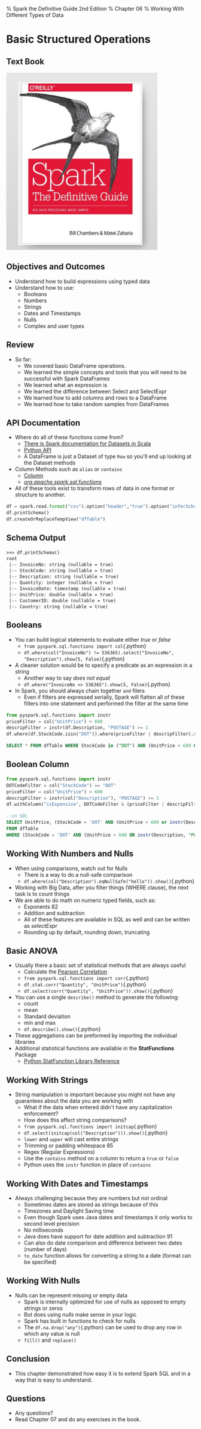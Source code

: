 % Spark the Definitive Guide 2nd Edition
% Chapter 06
% Working With Different Types of Data

# Basic Structured Operations

## Text Book

![*itmd-521 textbook*](images/spark-book.png "Spark TextBook")

## Objectives and Outcomes

- Understand how to build expressions using typed data
- Understand how to use:
  - Booleans
  - Numbers
  - Strings
  - Dates and Timestamps
  - Nulls
  - Complex and user types

## Review

- So far:
  - We covered basic DataFrame operations.
  - We learned the simple concepts and tools that you will need to be successful with Spark DataFrames
  - We learned what an expression is
  - We learned the difference between Select and SelectExpr
  - We learned how to add columns and rows to a DataFrame
  - We learned how to take random samples from DataFrames
  
## API Documentation

- Where do all of these functions come from?
  - [There is Spark documentation for Datasets in Scala](https://spark.apache.org/docs/latest/api/scala/index.html#org.apache.spark.sql.Dataset "Spark Documentation for Dataset")
  - [Python API](https://spark.apache.org/docs/latest/api/python/ "Python API")
  - A DataFrame is just a Dataset of type `Row` so you'll end up looking at the Dataset methods
- Column Methods such as `alias` or `contains`
  - [Column](https://spark.apache.org/docs/latest/api/scala/index.html#org.apache.spark.sql.Column "Spark Documentation for Columns")
  - [*org.apache.spark.sql.functions*](https://spark.apache.org/docs/latest/api/scala/index.html#org.apache.spark.sql.functions$ "Spark Documentation for sql functions")
- All of these tools exist to transform rows of data in one format or structure to another.  

```python
df = spark.read.format("csv").option("header","true").option("inferSchema", "true").load("Spark-The-Definitive-Guide/data/retail-data/by-day/2010-12-01.csv")
df.printSchema()
df.createOrReplaceTempView("dfTable")
```

## Schema Output

```
>>> df.printSchema()
root
 |-- InvoiceNo: string (nullable = true)
 |-- StockCode: string (nullable = true)
 |-- Description: string (nullable = true)
 |-- Quantity: integer (nullable = true)
 |-- InvoiceDate: timestamp (nullable = true)
 |-- UnitPrice: double (nullable = true)
 |-- CustomerID: double (nullable = true)
 |-- Country: string (nullable = true)
```

## Booleans

- You can build logical statements to evaluate either *true* or *false*
  - ```from pyspark.sql.functions import col```{.python}
  - ```df.where(col("InvoiceNo") != 536365).select("InvoiceNo", "Description").show(5, False)```{.python}
- A cleaner solution would be to specify a predicate as an expression in a string
  - Another way to say *does not equal*
  - ```df.where("InvoiceNo <> 536365").show(5, False)```{.python}
- In Spark, you should always chain together `and` filers
  - Even if filters are expressed serially, Spark will flatten all of these filters into one statement and performed the filter at the same time

```python
from pyspark.sql.functions import instr
priceFilter = col("UnitPrice") > 600
descripFilter = instr(df.Description, "POSTAGE") >= 1
df.where(df.StockCode.isin("DOT")).where(priceFilter | descripFilter).show()
```

```sql
SELECT * FROM dfTable WHERE StockCode in ("DOT") AND (UnitPrice > 600 OR instr(Description, "POSTAGE") >= 1)
```

## Boolean Column

```python
from pyspark.sql.functions import instr
DOTCodeFilter = col("StockCode") == "DOT"
priceFilter = col("UnitPrice") > 600
descripFilter = instr(col("Description"), "POSTAGE") >= 1
df.withColumn("isExpensive", DOTCodeFilter & (priceFilter | descripFilter)).where("isExpensive").select("unitPrice","isExpensive").show(5)
```

```sql
--in SQL
SELECT UnitPrice, (StockCode = 'DOT' AND (UnitPrice > 600 or instr(Description, "POSTAGE") >= 1)) as isExpensive
FROM dfTable
WHERE (StockCode = 'DOT' AND (UnitPrice > 600 OR instr(Description, "POSTAGE") >= 1))
```

## Working With Numbers and Nulls

- When using comparisons, watch out for Nulls
  - There is a way to do a null-safe comparison
  - ```df.where(col("Description").eqNullSafe("hello")).show()```{.python}
- Working with Big Data, after you filter things (WHERE clause), the next task is to count things
- We are able to do math on numeric typed fields, such as:
  - Exponents 82
  - Addition and subtraction
  - All of these features are available in SQL as well and can be written as *selectExpr*
  - Rounding up by default, rounding down, truncating

## Basic ANOVA

- Usually there a basic set of statistical methods that are always useful
  - Calculate the [Pearson Correlation](https://en.wikipedia.org/wiki/Pearson_correlation_coefficient "Pearson's R Definition")
  - ```from pyspark.sql.functions import corr```{.python}
  - ```df.stat.corr("Quantity", "UnitPrice")```{.python}
  - ```df.select(corr("Quantity", "UnitPrice")).show()```{.python}
- You can use a single `describe()` method to generate the following:
  - count
  - mean
  - Standard deviation
  - min and max
  - ```df.describe().show()```{.python}
- These aggregations can be preformed by importing the individual libraries
- Additional statistical functions are available in the **StatFunctions** Package
  - [Python StatFunction Library Reference](https://spark.apache.org/docs/latest/api/python/pyspark.sql.html#pyspark.sql.DataFrameStatFunctions "Python StatFunction Library Reference Link")

## Working With Strings

- String manipulation is important because you might not have any guarantees about the data you are working with
  - What if the data when entered didn't have any capitalization enforcement?
  - How does this affect string comparisons?
  - ```from pyspark.sql.functions import initcap```{.python}
  - ```df.select(initcap(col("Description"))).show()```{.python}
  - `lower` and `upper` will cast entire strings
  - Trimming or padding whitespace 85
  - Regex (Regular Expressions)
  - Use the `contains` method on a column to return a `true` or `false`
  - Python uses the `instr` function in place of `contains`

## Working With Dates and Timestamps

- Always challenging because they are numbers but not ordinal
  - Sometimes dates are stored as strings because of this
  - Timezones and Daylight Saving time
  - Even though Spark uses Java dates and timestamps it only works to second level precision
  - No milliseconds
  - Java does have support for date addition and subtraction 91
  - Can also do date comparison and difference between two dates (number of days)
  - ```to_date``` function allows for converting a string to a date (format can be specified)
  
## Working With Nulls

- Nulls can be represent missing or empty data
  - Spark is internally optimized for use of nulls as opposed to empty strings or zeros
  - But does using *nulls* make sense in your logic
  - Spark has built in functions to check for nulls
  - The `df.na.drop("any")`{.python} can be used to drop any row in which any value is null
  - `fill()` and `replace()`

## Conclusion

- This chapter demonstrated how easy it is to extend Spark SQL and in a way that is easy to understand.

## Questions

- Any questions?
- Read Chapter 07 and do any exercises in the book.
